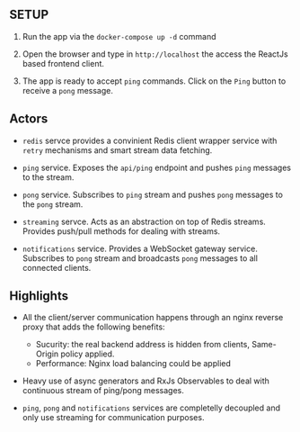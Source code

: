 ## SETUP

1. Run the app via the `docker-compose up -d` command

2. Open the browser and type in `http://localhost` the access the ReactJs based frontend client.

3. The app is ready to accept `ping` commands. Click on the `Ping` button to receive a `pong` message.

## Actors

- `redis` servce provides a convinient Redis client wrapper service with `retry` mechanisms and smart stream data fetching.

- `ping` service. Exposes the `api/ping` endpoint and pushes `ping` messages to the stream.

- `pong` service. Subscribes to `ping` stream and pushes `pong` messages to the `pong` stream.

- `streaming` servce. Acts as an abstraction on top of Redis streams. Provides push/pull methods for dealing with streams.

- `notifications` service. Provides a WebSocket gateway service. Subscribes to `pong` stream and broadcasts `pong` messages to all connected clients.

## Highlights

- All the client/server communication happens through an nginx reverse proxy that adds the following benefits:

  - Sucurity: the real backend address is hidden from clients, Same-Origin policy applied.
  - Performance: Nginx load balancing could be applied

- Heavy use of async generators and RxJs Observables to deal with continuous stream of ping/pong messages.

- `ping`, `pong` and `notifications` services are completelly decoupled and only use streaming for communication purposes.

